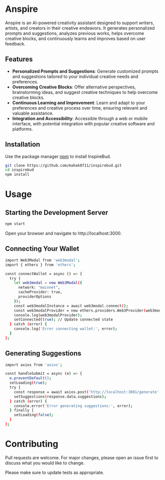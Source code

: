 # Anspire

Anspire is an AI-powered creativity assistant designed to support writers, artists, and creators in their creative endeavors. It generates personalized prompts and suggestions, analyzes previous works, helps overcome creative blocks, and continuously learns and improves based on user feedback.

## Features

- **Personalized Prompts and Suggestions**: Generate customized prompts and suggestions tailored to your individual creative needs and preferences.
- **Overcoming Creative Blocks**: Offer alternative perspectives, brainstorming ideas, and suggest creative techniques to help overcome creative blocks.
- **Continuous Learning and Improvement**: Learn and adapt to your preferences and creative process over time, ensuring relevant and valuable assistance.
- **Integration and Accessibility**: Accessible through a web or mobile interface, with potential integration with popular creative software and platforms.

## Installation

Use the package manager [npm](https://www.npmjs.com/) to install InspireBud.

```bash
git clone https://github.com/mahak0711/inspirebud.git
cd inspirebud
npm install
```
# Usage
## Starting the Development Server

```bash
npm start
```
Open your browser and navigate to http://localhost:3000.

## Connecting Your Wallet
```bash
import Web3Modal from 'web3modal';
import { ethers } from 'ethers';

const connectWallet = async () => {
  try {
    let web3modal = new Web3Modal({
      network: "mainnet",
      cacheProvider: true,
      providerOptions
    });
    const web3modalInstance = await web3modal.connect();
    const web3modalProvider = new ethers.providers.Web3Provider(web3modalInstance);
    console.log(web3modalProvider);
    setConnected(true); // Update connected state
  } catch (error) {
    console.log('Error connecting wallet:', error);
  }
};
```
## Generating Suggestions
```bash 
import axios from 'axios';

const handleSubmit = async (e) => {
  e.preventDefault();
  setLoading(true);
  try {
    const response = await axios.post('http://localhost:3001/generate', preferences);
    setSuggestions(response.data.suggestions);
  } catch (error) {
    console.error('Error generating suggestions:', error);
  } finally {
    setLoading(false);
  }
};
```
# Contributing
Pull requests are welcome. For major changes, please open an issue first to discuss what you would like to change.

Please make sure to update tests as appropriate.



